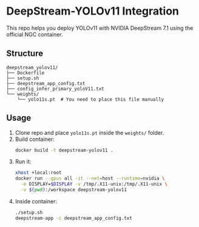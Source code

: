 # DeepStream-YOLOv11 Integration

This repo helps you deploy YOLOv11 with NVIDIA DeepStream 7.1 using the official NGC container.

## Structure
```
deepstream_yolov11/
├── Dockerfile
├── setup.sh
├── deepstream_app_config.txt
├── config_infer_primary_yoloV11.txt
└── weights/
    └── yolo11s.pt  # You need to place this file manually
```

## Usage

1. Clone repo and place `yolo11s.pt` inside the `weights/` folder.
2. Build container:
   ```bash
   docker build -t deepstream-yolov11 .
   ```
3. Run it:
   ```bash
   xhost +local:root
   docker run --gpus all -it --net=host --runtime=nvidia \
     -e DISPLAY=$DISPLAY -v /tmp/.X11-unix:/tmp/.X11-unix \
     -v $(pwd):/workspace deepstream-yolov11
   ```
4. Inside container:
   ```bash
   ./setup.sh
   deepstream-app -c deepstream_app_config.txt
   ```

